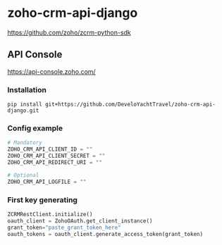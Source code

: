 # zoho-crm-api-django


https://github.com/zoho/zcrm-python-sdk


## API Console


https://api-console.zoho.com/


### Installation

```
pip install git+https://github.com/DeveloYachtTravel/zoho-crm-api-django.git
```

### Config example

```python
# Mandatory
ZOHO_CRM_API_CLIENT_ID = ""
ZOHO_CRM_API_CLIENT_SECRET = ""
ZOHO_CRM_API_REDIRECT_URI = ""

# Optional
ZOHO_CRM_API_LOGFILE = ""
```

### First key generating

```python
ZCRMRestClient.initialize()
oauth_client = ZohoOAuth.get_client_instance()
grant_token="paste_grant_token_here"
oauth_tokens = oauth_client.generate_access_token(grant_token)
```